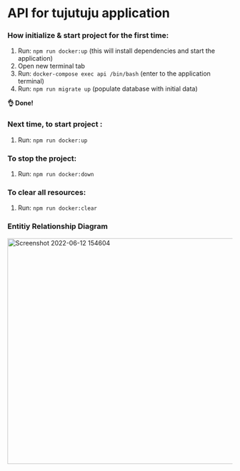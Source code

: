 # API for tujutuju application

### How initialize & start project for the first time:

1. Run: `npm run docker:up` (this will install dependencies and start the application)
2. Open new terminal tab
3. Run: `docker-compose exec api /bin/bash` (enter to the application terminal)
4. Run: `npm run migrate up` (populate database with initial data)

**👌 Done!**

### Next time, to start project :

1. Run: `npm run docker:up`

### To stop the project:

1. Run: `npm run docker:down`

### To clear all resources:

1. Run: `npm run docker:clear`



### Entitiy Relationship Diagram
<img width="506" alt="Screenshot 2022-06-12 154604" src="https://user-images.githubusercontent.com/89337866/173225092-a0abfd64-3ecd-468d-ac2e-bf85100537df.png">
